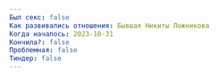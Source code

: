 ```yaml
---
Был секс: false
Как развивались отношения: Бывшая Никиты Ложникова
Когда началось: 2023-10-31
Кончила?: false
Проблемная: false
Тиндер: false
---
```

